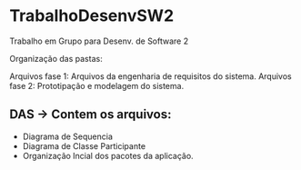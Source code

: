 # TrabalhoDesenvSW2
Trabalho em Grupo para Desenv. de Software 2

Organização das pastas:

Arquivos fase 1: Arquivos da engenharia de requisitos do sistema.
Arquivos fase 2: Prototipação e modelagem do sistema.

## DAS -> Contem os arquivos: 
- Diagrama de Sequencia
- Diagrama de Classe Participante
- Organização Incial dos pacotes da aplicação.
